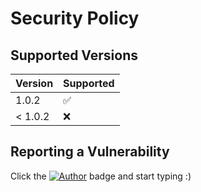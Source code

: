 # Security Policy

## Supported Versions

| Version | Supported          |
| ------- | ------------------ |
| 1.0.2   | ✅                 |
| < 1.0.2 | ❌                 |

## Reporting a Vulnerability

Click the [![Author](https://img.shields.io/badge/author-Jesse_Coretta-darkred?label=%F0%9F%94%BA&labelColor=indigo&color=maroon)](mailto:jesse.coretta@icloud.com) badge and start typing :)
